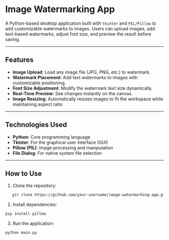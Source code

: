 # Image Watermarking App

A Python-based desktop application built with `tkinter` and `PIL/Pillow` to add customizable watermarks to images. Users can upload images, add text-based watermarks, adjust font size, and preview the result before saving.

---

## Features

- **Image Upload**: Load any image file (JPG, PNG, etc.) to watermark.
- **Watermark Placement**: Add text watermarks to images with customizable positioning.
- **Font Size Adjustment**: Modify the watermark text size dynamically.
- **Real-Time Preview**: See changes instantly on the canvas.
- **Image Resizing**: Automatically resizes images to fit the workspace while maintaining aspect ratio

---

## Technologies Used

- **Python**: Core programming language
- **Tkinter**: For the graphical user interface (GUI)
- **Pillow (PIL)**: Image processing and manipulation
- **File Dialog**: For native system file selection

---

## How to Use

1. Clone the repository: 
```bash
   git clone https://github.com/your-username/image-watermarking-app.git
```

2. Install dependencies:

```bash
pip install pillow
```

3. Run the application:

```bash
python main.py
```